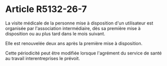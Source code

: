 # Article R5132-26-7

La visite médicale de la personne mise à disposition d'un utilisateur est organisée par l'association intermédiaire, dès sa première mise à disposition ou au plus tard dans le mois suivant.
  
   
Elle est renouvelée deux ans après la première mise à disposition.
  
   
Cette périodicité peut être modifiée lorsque l'agrément du service de santé au travail interentreprises le prévoit.